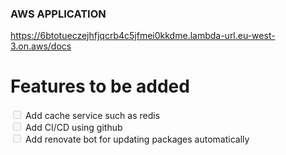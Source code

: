 ### AWS APPLICATION

https://6btotueczejhfjqcrb4c5jfmei0kkdme.lambda-url.eu-west-3.on.aws/docs

# Features to be added

<input type="checkbox" disabled /> Add cache service such as redis
<br/>
<input type="checkbox" disabled /> Add CI/CD using github
<br/>
<input type="checkbox" disabled /> Add renovate bot for updating packages automatically
